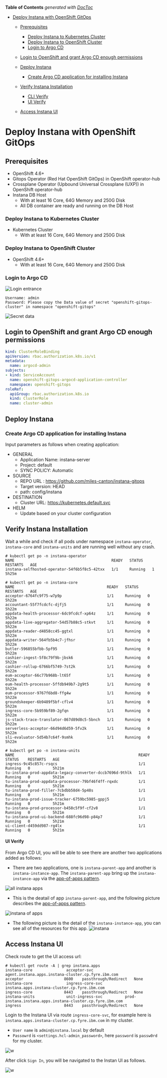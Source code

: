 <!-- START doctoc generated TOC please keep comment here to allow auto update -->
<!-- DON'T EDIT THIS SECTION, INSTEAD RE-RUN doctoc TO UPDATE -->
**Table of Contents**  *generated with [DocToc](https://github.com/thlorenz/doctoc)*

- [Deploy Instana with OpenShift GitOps](#deploy-instana-with-openshift-gitops)
  - [Prerequisites](#prerequisites)
    - [Deploy Instana to Kubernetes Cluster](#deploy-instana-to-kubernetes-cluster)
    - [Deploy Instana to OpenShift Cluster](#deploy-instana-to-openshift-cluster)
    - [Login to Argo CD](#login-to-argo-cd)
  - [Login to OpenShift and grant Argo CD enough permissions](#login-to-openshift-and-grant-argo-cd-enough-permissions)

  - [Deploy Instana](#deploy-instana)
    - [Create Argo CD application for installing Instana](#create-argo-cd-application-for-installing-instana)
  - [Verify Instana Installation](#verify-instana-installation)
      - [CLI Verify](#cli-verify-1)
      - [UI Verify](#ui-verify-1)
  - [Access Instana UI](#access-instana-ui)

<!-- END doctoc generated TOC please keep comment here to allow auto update -->

# Deploy Instana with OpenShift GitOps

## Prerequisites

- OpenShift 4.6+
- Gitops Operator (Red Hat OpenShift GitOps) in OpenShift operator-hub
- Crossplane Operator (Upbound Universal Crossplane (UXP)) in OpenShift operator-hub
- Instana DB Host
  - With at least 16 Core, 64G Memory and 250G Disk
  - All DB container are ready and running on the DB Host

### Deploy Instana to Kubernetes Cluster
- Kubernetes Cluster
  - With at least 16 Core, 64G Memory and 250G Disk

### Deploy Instana to OpenShift Cluster
- OpenShift 4.6+
  - With at least 16 Core, 64G Memory and 250G Disk

### Login to Argo CD

![Login entrance](images/ArgoCD-Interface.png)   

```
Username: admin  
Password: Please copy the Data value of secret "openshift-gitops-cluster" in namespace "openshift-gitops"
```

![Secret data](images/login-argocd-user-pass.png) 

## Login to OpenShift and grant Argo CD enough permissions

```yaml
kind: ClusterRoleBinding
apiVersion: rbac.authorization.k8s.io/v1
metadata:
  name: argocd-admin
subjects:
- kind: ServiceAccount
  name: openshift-gitops-argocd-application-controller
  namespace: openshift-gitops
roleRef:
  apiGroup: rbac.authorization.k8s.io
  kind: ClusterRole
  name: cluster-admin
```

## Deploy Instana

### Create Argo CD application for installing Instana

Input parameters as follows when creating application:
- GENERAL
  - Application Name: instana-server
  - Project: default
  - SYNC POLICY: Automatic
- SOURCE
  - REPO URL : https://github.com/miles-canton/instana-gitops
  - Target version: HEAD
  - path: config/instana
- DESTINATION
  - Cluster URL: https://kubernetes.default.svc
- HELM
  - Update based on your cluster configuration

## Verify Instana Installation

Wait a while and check if all pods under namespace `instana-operator`, `instana-core` and `instana-units` and are running well without any crash.

```console
# kubectl get po -n instana-operator
NAME                                           READY   STATUS    RESTARTS   AGE
instana-selfhosted-operator-54f6b5f8c5-42txx   1/1     Running   1          5h25m
```
```console
# kubectl get po -n instana-core
NAME                                         READY   STATUS    RESTARTS   AGE
acceptor-6764fc9f75-w7p9p                    1/1     Running   0          5h22m
accountant-55f7fcdcfc-djfj5                  1/1     Running   0          5h22m
appdata-health-processor-6dc9fcdcf-xp64z     1/1     Running   0          5h22m
appdata-live-aggregator-54d57b88c5-stkvt     1/1     Running   0          5h22m
appdata-reader-d4858cc45-ggtxl               1/1     Running   0          5h22m
appdata-writer-564fb5b4c7-jfhsr              1/1     Running   0          5h22m
butler-596855bfbb-5pf95                      1/1     Running   0          5h22m
cashier-ingest-5f8c79f9b-jbsk6               1/1     Running   0          5h22m
cashier-rollup-6766bf5749-7st2k              1/1     Running   0          5h22m
eum-acceptor-66c77b968b-lt65f                1/1     Running   0          5h22m
eum-health-processor-5ffdb949b7-2g9t5        1/1     Running   0          5h22m
eum-processor-9767f6bd8-ffg4w                1/1     Running   0          5h22m
groundskeeper-6b9489f5bf-cflv4               1/1     Running   0          5h22m
ingress-core-5b959bf89-2gfqn                 1/1     Running   0          5h22m
js-stack-trace-translator-867d89d8c5-5bnch   1/1     Running   0          5h22m
serverless-acceptor-66d94d6d59-5fv2k         1/1     Running   0          5h22m
sli-evaluator-5d54b7c64f-9smhk               1/1     Running   0          5h22m
```
```console
# kubectl get po -n instana-units
NAME                                                       READY   STATUS    RESTARTS   AGE
ingress-9c45c857c-rsqcs                                    1/1     Running   0          5h21m
tu-instana-prod-appdata-legacy-converter-dccb7696d-9thlk   1/1     Running   0          5h21m
tu-instana-prod-appdata-processor-79bf46f4ff-rqxdc         1/1     Running   0          5h21m
tu-instana-prod-filler-7cbdbb58d4-5p48s                    1/1     Running   0          5h21m
tu-instana-prod-issue-tracker-6759bc5985-gppj5             1/1     Running   0          5h21m
tu-instana-prod-processor-b458c5f9f-cf2v8                  1/1     Running   0          5h21m
tu-instana-prod-ui-backend-688fc96d98-p84p7                1/1     Running   0          5h21m
ui-client-d459dd987-rg4lx                                  1/1     Running   0          5h21m
```

#### UI Verify

From Argo CD UI, you will be able to see there are another two applications added as follows:

- There are two applications, one is `instana-parent-app` and another is `instana-instance-app`. The `instana-parent-app` bring up the `instana-instance-app` via the [app-of-apps pattern](https://argo-cd.readthedocs.io/en/stable/operator-manual/cluster-bootstrapping/#app-of-apps-pattern).

![all instana apps](images/ocp-instana-apps.png)

- This is the deatail of app `instana-parent-app`, and the following picture describes the [app-of-apps pattern](https://argo-cd.readthedocs.io/en/stable/operator-manual/cluster-bootstrapping/#app-of-apps-pattern).

![instana of apps](images/ocp-instana-parent.png)

- The following picture is the detail of the `instana-instance-app`, you can see all of the resources for this app.
![instana](images/ocp-instana.png)

## Access Instana UI

Check route to get the UI access url: 

```console
# kubectl get route -A | grep instana.apps
instana-core               acceptor-svc              agent.instana.apps.instana-cluster.cp.fyre.ibm.com                                     acceptor                  8600    passthrough/Redirect   None
instana-core               ingress-core-svc          instana.apps.instana-cluster.cp.fyre.ibm.com                                           ingress-core              8443    passthrough/Redirect   None
instana-units              unit-ingress-svc          prod-instana.instana.apps.instana-cluster.cp.fyre.ibm.com                              ingress                   8443    passthrough/Redirect   None
```

Login to the Instana UI via route `ingress-core-svc`, for example here is `instana.apps.instana-cluster.cp.fyre.ibm.com` in my cluster.

- `User name` is `admin@instana.local` by default
- `Passowrd` is `<settings.hcl-admin_password>`, here `password` is `passw0rd` for my cluster.

![w](images/ocp-instana-login.png)

After click `Sign In`, you will be navigated to the Instan UI as follows.

![w](images/ocp-instana-dashboard.png)
